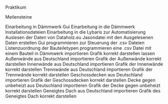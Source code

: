 Praktikum

Meilensteine

Einarbeitung in Dämmwerk Gui
Einarbeitung in die Dämmwerk Installationsdateien 
Einarbeitung in die Lybaris zur Automatisierung 
Auslesen der Daten von Dataholz.eu 
Jasondatei mit den Ausgelesenen Daten erstellen
Gui programmieren zur Steuerung der .csv Dateien
Listenzuordnung der Bauteiletypen programmieren
eine .csv Datei mit einem Bauteil in Dämmwerk importieren
	Grafik korrekt darstellen lassen 
Außenwände aus Deutschland importieren
	Grafik der Außenwände korrekt darstellen
Innenwände aus Deutschland importieren
	Grafik der Innenwände korrekt darstellen
Trennwände aus Deutschland importieren 
	Grafik der Trennwände korrekt darstellen
Geschossdecken aus Deutschland importieren 
	Grafik der Geschossdecken korrekt darstellen
Decke gegen unbeheizt aus Deutschland importieren
	Grafik der Decke gegen unbeheizt korrekt darstellen
Geneigtes Dach aus Deutschland importieren
	Grafik des Geneigtes Dach korrekt darstellen
